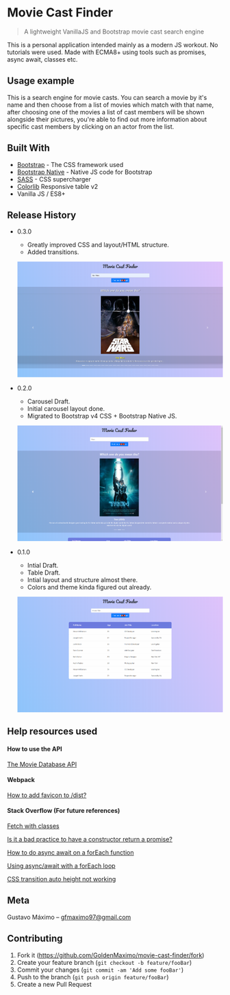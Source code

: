 # Movie Cast Finder
> A lightweight VanillaJS and Bootstrap movie cast search engine

This is a personal application intended mainly as a modern JS workout. No tutorials were used. Made with ECMA8+ using tools such as promises, async await, classes etc.

## Usage example

This is a search engine for movie casts.
You can search a movie by it's name and then choose from a list of movies which match with that name, after choosing one of the movies a list of cast members will be shown alongside their pictures, you're able to find out more information about specific cast members by clicking on an actor from the list.

<!-- !!!! Reminder to include their social medias on their info as well !!!! -->
<!-- !!!! Reminder on table hover to open the line up and render the actor's photo !!!!  -->

<!-- _For more examples and usage, please refer to the [Docs][docs]._ - soon -->

## Built With

* [Bootstrap](https://getbootstrap.com/) - The CSS framework used
* [Bootstrap Native](https://github.com/thednp/bootstrap.native) - Native JS code for Bootstrap
* [SASS](https://sass-lang.com/) - CSS supercharger
* [Colorlib](https://colorlib.com/wp/template/responsive-table-v2/) Responsive table v2
* Vanilla JS / ES8+

## Release History

* 0.3.0
    * Greatly improved CSS and layout/HTML structure.
    * Added transitions.
  
    ![](public/readme_demo_3.png)

* 0.2.0
    * Carousel Draft.
    * Initial carousel layout done.
    * Migrated to Bootstrap v4 CSS + Bootstrap Native JS.
  
    ![](public/readme_demo_2.png)

* 0.1.0
    * Intial Draft.
    * Table Draft.
    * Intial layout and structure almost there.
    * Colors and theme kinda figured out already.
  
    ![](public/readme_demo_1.png)

## Help resources used

#### How to use the API
[The Movie Database API](https://developers.themoviedb.org/3/getting-started/introduction)

#### Webpack

[How to add favicon to /dist?](https://github.com/coryhouse/react-slingshot/issues/128)

#### Stack Overflow (For future references)
[Fetch with classes](https://stackoverflow.com/a/39395072/10088643)

[Is it a bad practice to have a constructor return a promise?](https://stackoverflow.com/questions/24398699/is-it-bad-practice-to-have-a-constructor-function-return-a-promise)

[How to do async await on a forEach function](https://stackoverflow.com/questions/50328143/how-to-do-async-await-on-a-foreach-function)

[Using async/await with a forEach loop](https://stackoverflow.com/questions/37576685/using-async-await-with-a-foreach-loop)

[CSS transition auto height not working](https://stackoverflow.com/a/17260384/10088643)

## Meta

Gustavo Máximo – gfmaximo97@gmail.com

<!-- Distributed under the XYZ license. See ``LICENSE`` for more information.

[https://github.com/yourname/github-link](https://github.com/dbader/) - soon -->

## Contributing

1. Fork it (<https://github.com/GoldenMaximo/movie-cast-finder/fork>)
2. Create your feature branch (`git checkout -b feature/fooBar`)
3. Commit your changes (`git commit -am 'Add some fooBar'`)
4. Push to the branch (`git push origin feature/fooBar`)
5. Create a new Pull Request

<!-- Markdown link & img dfn's - soon -->
<!-- [npm-image]: https://img.shields.io/npm/v/datadog-metrics.svg?style=flat-square
[npm-url]: https://npmjs.org/package/datadog-metrics
[npm-downloads]: https://img.shields.io/npm/dm/datadog-metrics.svg?style=flat-square
[travis-image]: https://img.shields.io/travis/dbader/node-datadog-metrics/master.svg?style=flat-square
[travis-url]: https://travis-ci.org/dbader/node-datadog-metrics
[wiki]: https://github.com/yourname/yourproject/wiki - soon -->
